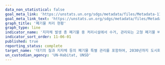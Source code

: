 ```yaml
---
data_non_statistical: false
goal_meta_link: 'https://unstats.un.org/sdgs/metadata/files/Metadata-11-06-01.pdf'
goal_meta_link_text: 'https://unstats.un.org/sdgs/metadata/files/Metadata-11-06-01.pdf'
graph_title: '폐기물 처리 현황'
graph_type: line
indicator_name: '지자체 발생 총 폐기물 중 처리시설에서 수거, 관리되는 고형 폐기물 비율(도시별)'
indicator_sort_order: 11-06-01
published: true
reporting_status: complete
target_name: '대기의 질과 지자체 등의 폐기물 특별 관리를 포함하여, 2030년까지 도시화로 인한 부정적인 환경영향(인구 1인당)을 감소'
un_custodian_agency: 'UN-Habitat, UNSD'
---
```

